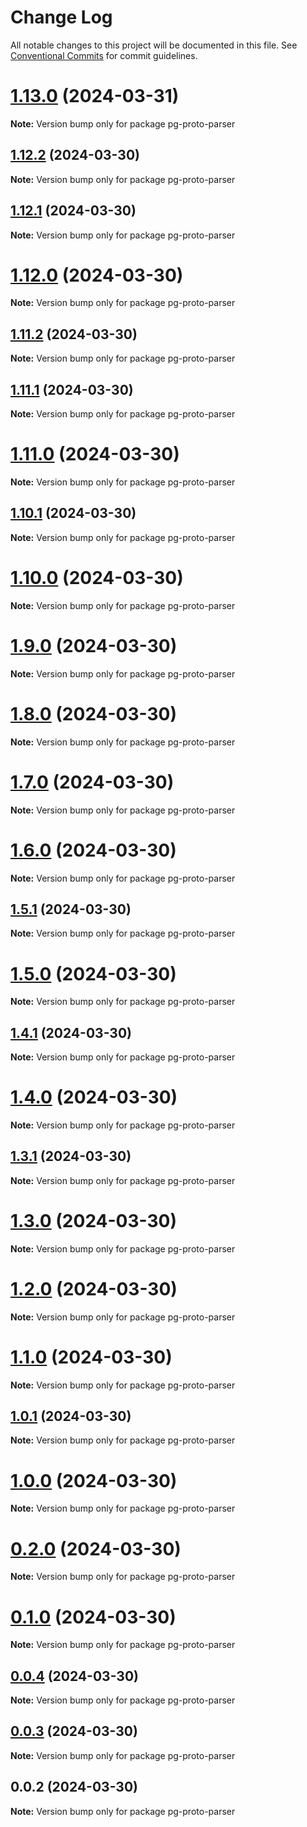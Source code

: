 # Change Log

All notable changes to this project will be documented in this file.
See [Conventional Commits](https://conventionalcommits.org) for commit guidelines.

# [1.13.0](https://github.com/launchql/pg-proto-parser/compare/pg-proto-parser@1.12.2...pg-proto-parser@1.13.0) (2024-03-31)

**Note:** Version bump only for package pg-proto-parser





## [1.12.2](https://github.com/launchql/pg-proto-parser/compare/pg-proto-parser@1.12.1...pg-proto-parser@1.12.2) (2024-03-30)

**Note:** Version bump only for package pg-proto-parser





## [1.12.1](https://github.com/launchql/pg-proto-parser/compare/pg-proto-parser@1.12.0...pg-proto-parser@1.12.1) (2024-03-30)

**Note:** Version bump only for package pg-proto-parser





# [1.12.0](https://github.com/launchql/pg-proto-parser/compare/pg-proto-parser@1.11.2...pg-proto-parser@1.12.0) (2024-03-30)

**Note:** Version bump only for package pg-proto-parser





## [1.11.2](https://github.com/launchql/pg-proto-parser/compare/pg-proto-parser@1.11.1...pg-proto-parser@1.11.2) (2024-03-30)

**Note:** Version bump only for package pg-proto-parser





## [1.11.1](https://github.com/launchql/pg-proto-parser/compare/pg-proto-parser@1.11.0...pg-proto-parser@1.11.1) (2024-03-30)

**Note:** Version bump only for package pg-proto-parser





# [1.11.0](https://github.com/launchql/pg-proto-parser/compare/pg-proto-parser@1.10.1...pg-proto-parser@1.11.0) (2024-03-30)

**Note:** Version bump only for package pg-proto-parser





## [1.10.1](https://github.com/launchql/pg-proto-parser/compare/pg-proto-parser@1.10.0...pg-proto-parser@1.10.1) (2024-03-30)

**Note:** Version bump only for package pg-proto-parser





# [1.10.0](https://github.com/launchql/pg-proto-parser/compare/pg-proto-parser@1.9.0...pg-proto-parser@1.10.0) (2024-03-30)

**Note:** Version bump only for package pg-proto-parser





# [1.9.0](https://github.com/launchql/pg-proto-parser/compare/pg-proto-parser@1.8.0...pg-proto-parser@1.9.0) (2024-03-30)

**Note:** Version bump only for package pg-proto-parser





# [1.8.0](https://github.com/launchql/pg-proto-parser/compare/pg-proto-parser@1.7.0...pg-proto-parser@1.8.0) (2024-03-30)

**Note:** Version bump only for package pg-proto-parser





# [1.7.0](https://github.com/launchql/pg-proto-parser/compare/pg-proto-parser@1.6.0...pg-proto-parser@1.7.0) (2024-03-30)

**Note:** Version bump only for package pg-proto-parser





# [1.6.0](https://github.com/launchql/pg-proto-parser/compare/pg-proto-parser@1.5.1...pg-proto-parser@1.6.0) (2024-03-30)

**Note:** Version bump only for package pg-proto-parser





## [1.5.1](https://github.com/launchql/pg-proto-parser/compare/pg-proto-parser@1.5.0...pg-proto-parser@1.5.1) (2024-03-30)

**Note:** Version bump only for package pg-proto-parser





# [1.5.0](https://github.com/launchql/pg-proto-parser/compare/pg-proto-parser@1.4.1...pg-proto-parser@1.5.0) (2024-03-30)

**Note:** Version bump only for package pg-proto-parser





## [1.4.1](https://github.com/launchql/pg-proto-parser/compare/pg-proto-parser@1.4.0...pg-proto-parser@1.4.1) (2024-03-30)

**Note:** Version bump only for package pg-proto-parser





# [1.4.0](https://github.com/launchql/pg-proto-parser/compare/pg-proto-parser@1.3.1...pg-proto-parser@1.4.0) (2024-03-30)

**Note:** Version bump only for package pg-proto-parser





## [1.3.1](https://github.com/launchql/pg-proto-parser/compare/pg-proto-parser@1.3.0...pg-proto-parser@1.3.1) (2024-03-30)

**Note:** Version bump only for package pg-proto-parser





# [1.3.0](https://github.com/launchql/pg-proto-parser/compare/pg-proto-parser@1.2.0...pg-proto-parser@1.3.0) (2024-03-30)

**Note:** Version bump only for package pg-proto-parser





# [1.2.0](https://github.com/launchql/pg-proto-parser/compare/pg-proto-parser@1.1.0...pg-proto-parser@1.2.0) (2024-03-30)

**Note:** Version bump only for package pg-proto-parser





# [1.1.0](https://github.com/launchql/pg-proto-parser/compare/pg-proto-parser@1.0.1...pg-proto-parser@1.1.0) (2024-03-30)

**Note:** Version bump only for package pg-proto-parser





## [1.0.1](https://github.com/launchql/pg-proto-parser/compare/pg-proto-parser@1.0.0...pg-proto-parser@1.0.1) (2024-03-30)

**Note:** Version bump only for package pg-proto-parser





# [1.0.0](https://github.com/launchql/pg-proto-parser/compare/pg-proto-parser@0.2.0...pg-proto-parser@1.0.0) (2024-03-30)

**Note:** Version bump only for package pg-proto-parser





# [0.2.0](https://github.com/launchql/pg-proto-parser/compare/pg-proto-parser@0.1.0...pg-proto-parser@0.2.0) (2024-03-30)

**Note:** Version bump only for package pg-proto-parser





# [0.1.0](https://github.com/launchql/pg-proto-parser/compare/pg-proto-parser@0.0.4...pg-proto-parser@0.1.0) (2024-03-30)

**Note:** Version bump only for package pg-proto-parser





## [0.0.4](https://github.com/launchql/pg-proto-parser/compare/pg-proto-parser@0.0.3...pg-proto-parser@0.0.4) (2024-03-30)

**Note:** Version bump only for package pg-proto-parser





## [0.0.3](https://github.com/launchql/pg-proto-parser/compare/pg-proto-parser@0.0.2...pg-proto-parser@0.0.3) (2024-03-30)

**Note:** Version bump only for package pg-proto-parser





## 0.0.2 (2024-03-30)

**Note:** Version bump only for package pg-proto-parser
